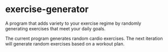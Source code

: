 # exercise-generator
A program that adds variety to your exercise regime by randomly generating exercises that meet your daily goals.

The current program generates random cardio exercises. The next iteration will generate random exercises based on a workout plan.
